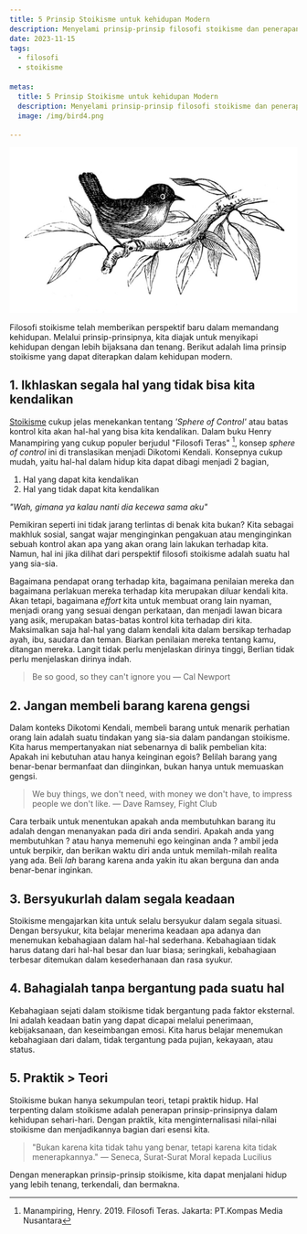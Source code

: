 ```yaml
---
title: 5 Prinsip Stoikisme untuk kehidupan Modern
description: Menyelami prinsip-prinsip filosofi stoikisme dan penerapannya dalam kehidupan modern untuk mencapai ketenangan dan kebahagiaan.
date: 2023-11-15
tags: 
  - filosofi
  - stoikisme

metas:
  title: 5 Prinsip Stoikisme untuk kehidupan Modern
  description: Menyelami prinsip-prinsip filosofi stoikisme dan penerapannya dalam kehidupan modern untuk mencapai ketenangan dan kebahagiaan.
  image: /img/bird4.png

---
```



![prinsip prinsip filosofi stoikisme dalam kehidupan modern illustrasi](\img\spring-bird-Vintage-Image-GraphicsFairy-768x440.jpg)

Filosofi stoikisme telah memberikan perspektif baru dalam memandang kehidupan. Melalui prinsip-prinsipnya, kita diajak untuk menyikapi kehidupan dengan lebih bijaksana dan tenang. Berikut adalah lima prinsip stoikisme yang dapat diterapkan dalam kehidupan modern.


## 1. Ikhlaskan segala hal yang tidak bisa kita kendalikan

[Stoikisme](/tags/stoikisme) cukup jelas menekankan tentang *'Sphere of Control'* atau batas kontrol kita akan hal-hal yang bisa kita kendalikan. Dalam buku Henry Manampiring yang cukup populer berjudul "Filosofi Teras" [^1], konsep *sphere of control* ini di translasikan menjadi Dikotomi Kendali. Konsepnya cukup mudah, yaitu hal-hal dalam hidup kita dapat dibagi menjadi 2 bagian, 
1. Hal yang dapat kita kendalikan
2. Hal yang tidak dapat kita kendalikan

*"Wah, gimana ya kalau nanti dia kecewa sama aku"*

Pemikiran seperti ini tidak jarang terlintas di benak kita bukan? Kita sebagai makhluk sosial, sangat wajar menginginkan pengakuan atau menginginkan sebuah kontrol akan apa yang akan orang lain lakukan terhadap kita. Namun, hal ini jika dilihat dari perspektif filosofi stoikisme adalah suatu hal yang sia-sia. 

Bagaimana pendapat orang terhadap kita, bagaimana penilaian mereka dan bagaimana perlakuan mereka terhadap kita merupakan diluar kendali kita. Akan tetapi, bagaimana *effort* kita untuk membuat orang lain nyaman, menjadi orang yang sesuai dengan perkataan, dan menjadi lawan bicara yang asik, merupakan batas-batas kontrol kita terhadap diri kita. Maksimalkan saja hal-hal yang dalam kendali kita dalam bersikap terhadap ayah, ibu, saudara dan teman. Biarkan penilaian mereka tentang kamu, ditangan mereka. Langit tidak perlu menjelaskan dirinya tinggi, Berlian tidak perlu menjelaskan dirinya indah. 

> Be so good, so they can't ignore you
> ― Cal Newport



## 2. Jangan membeli barang karena gengsi
Dalam konteks Dikotomi Kendali, membeli barang untuk menarik perhatian orang lain adalah suatu tindakan yang sia-sia dalam pandangan stoikisme. Kita harus mempertanyakan niat sebenarnya di balik pembelian kita: Apakah ini kebutuhan atau hanya keinginan egois? Belilah barang yang benar-benar bermanfaat dan diinginkan, bukan hanya untuk memuaskan gengsi.

> We buy things, we don't need,
> with money we don't have,
> to impress people we don't like.
> ― Dave Ramsey, Fight Club

Cara terbaik untuk menentukan apakah anda membutuhkan barang itu adalah dengan menanyakan pada diri anda sendiri. Apakah anda yang membutuhkan ? atau hanya memenuhi ego keinginan anda ? ambil jeda untuk berpikir, dan berikan waktu diri anda untuk memilah-milah realita yang ada. Beli *lah* barang karena anda yakin itu akan berguna dan anda benar-benar inginkan.


## 3. Bersyukurlah dalam segala keadaan
Stoikisme mengajarkan kita untuk selalu bersyukur dalam segala situasi. Dengan bersyukur, kita belajar menerima keadaan apa adanya dan menemukan kebahagiaan dalam hal-hal sederhana. Kebahagiaan tidak harus datang dari hal-hal besar dan luar biasa; seringkali, kebahagiaan terbesar ditemukan dalam kesederhanaan dan rasa syukur.


## 4. Bahagialah tanpa bergantung pada suatu hal
Kebahagiaan sejati dalam stoikisme tidak bergantung pada faktor eksternal. Ini adalah keadaan batin yang dapat dicapai melalui penerimaan, kebijaksanaan, dan keseimbangan emosi. Kita harus belajar menemukan kebahagiaan dari dalam, tidak tergantung pada pujian, kekayaan, atau status.



## 5. Praktik > Teori
Stoikisme bukan hanya sekumpulan teori, tetapi praktik hidup. Hal terpenting dalam stoikisme adalah penerapan prinsip-prinsipnya dalam kehidupan sehari-hari. Dengan praktik, kita menginternalisasi nilai-nilai stoikisme dan menjadikannya bagian dari esensi kita.


> "Bukan karena kita tidak tahu yang benar, tetapi karena kita tidak menerapkannya."
> ― Seneca, Surat-Surat Moral kepada Lucilius

Dengan menerapkan prinsip-prinsip stoikisme, kita dapat menjalani hidup yang lebih tenang, terkendali, dan bermakna.



[^1]: Manampiring, Henry. 2019. Filosofi Teras. Jakarta: PT.Kompas Media Nusantara